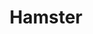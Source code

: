 ---
pid: LS183
title: Hamster
location_transcription: Room
zipcode: '19072'
outside_phl: 'Narberth PA '
neighborhood: Narberth
age: '7'
age_range: 6-13
instagram: 
image_file_name: LS_183.jpg
proposal_transcription: 
topic: Animals
topic_summary: '0'
type: Space
keywords_other: Hamster, Animals
credit: Beau
image_labels: A hamster in a cage
twitter: 
facebook: 
permalink: "/monuments/ls183/"
layout: item-page
---